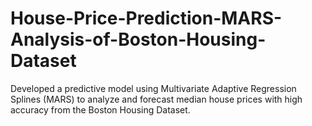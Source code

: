 # House-Price-Prediction-MARS-Analysis-of-Boston-Housing-Dataset
Developed a predictive model using Multivariate Adaptive Regression Splines (MARS) to analyze and forecast median house prices with high accuracy from the Boston Housing Dataset.

